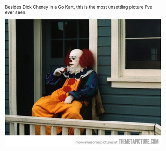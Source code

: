 Besides Dick Cheney in a Go Kart, this is the most unsettling picture I've ever seen.

![it](https://raw.githubusercontent.com/muneer78/muneer78.github.io/master/images/itsmoking.jpeg)
 
